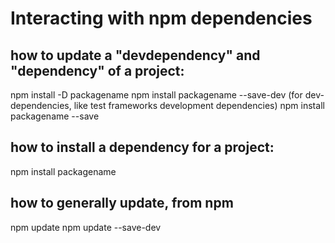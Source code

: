 # Interacting with npm dependencies

## how to update a "devdependency" and "dependency" of a project:
npm install -D packagename
npm install packagename --save-dev (for dev-dependencies, like test frameworks development dependencies)
npm install packagename --save

## how to install a dependency for a project:
npm install packagename

## how to generally update, from npm
npm update
npm update --save-dev
